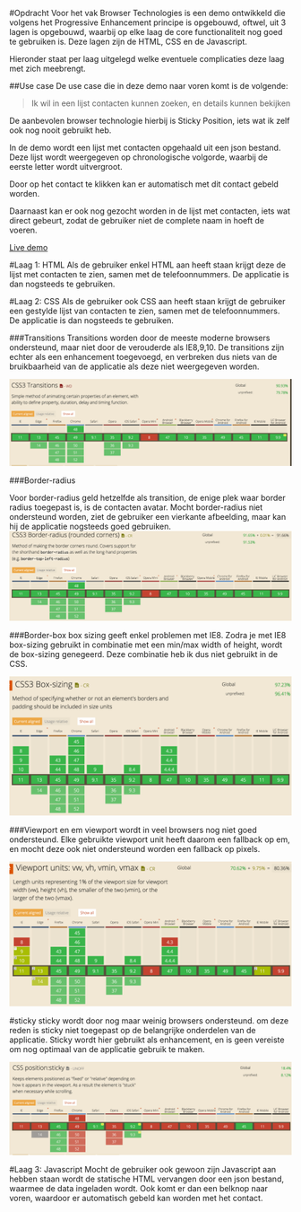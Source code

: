 #Opdracht
Voor het vak Browser Technologies is een demo ontwikkeld die volgens het Progressive Enhancement principe is opgebouwd, oftwel, uit 3 lagen is opgebouwd, waarbij op elke laag de core functionaliteit nog goed te gebruiken is. Deze lagen zijn de HTML, CSS en de Javascript.

Hieronder staat per laag uitgelegd welke eventuele complicaties deze laag met zich meebrengt. 

##Use case
De use case die in deze demo naar voren komt is de volgende:
> Ik wil in een lijst contacten kunnen zoeken, en details kunnen bekijken

De aanbevolen browser technologie hierbij is Sticky Position, iets wat ik zelf ook nog nooit gebruikt heb.

In de demo wordt een lijst met contacten opgehaald uit een json bestand. Deze lijst wordt weergegeven op chronologische volgorde, waarbij de eerste letter wordt uitvergroot. 

Door op het contact te klikken kan er automatisch met dit contact gebeld worden. 

Daarnaast kan er ook nog gezocht worden in de lijst met contacten, iets wat direct gebeurt, zodat de gebruiker niet de complete naam in hoeft de voeren. 

[Live demo](http://roosness.github.io/browserTech/opracht3/)

#Laag 1: HTML
Als de gebruiker enkel HTML aan heeft staan krijgt deze de lijst met contacten te zien, samen met de telefoonnummers. De applicatie is dan nogsteeds te gebruiken.

#Laag 2: CSS
Als de gebruiker ook CSS aan heeft staan krijgt de gebruiker een gestylde lijst van contacten te zien, samen met de telefoonnummers. De applicatie is dan nogsteeds te gebruiken.

###Transitions
Transitions worden door de meeste moderne browsers ondersteund, maar niet door de verouderde als IE8,9,10. De transitions zijn echter als een enhancement toegevoegd, en verbreken dus niets van de bruikbaarheid van de applicatie als deze niet weergegeven worden.

<img src="images/screenshots/transitions.png" alt="">

###Border-radius

Voor border-radius geld hetzelfde als transition, de enige plek waar border radius toegepast is, is de contacten avatar. Mocht border-radius niet ondersteund worden, ziet de gebruiker een vierkante afbeelding, maar kan hij de applicatie nogsteeds goed gebruiken.
<img src="images/screenshots/border-radius.png" alt="">

###Border-box
box sizing geeft enkel problemen met IE8. Zodra je met IE8 box-sizing gebruikt in combinatie met een min/max width of height, wordt de box-sizing genegeerd. Deze combinatie heb ik dus niet gebruikt in de CSS.

<img src="images/screenshots/boxsizing.png" alt="">

###Viewport en em
viewport wordt in veel browsers nog niet goed ondersteund. Elke gebruikte viewport unit heeft daarom een fallback op em, en mocht deze ook niet ondersteund worden een fallback op pixels.

<img src="images/screenshots/viewport.png" alt="">

#sticky
sticky wordt door nog maar weinig browsers ondersteund. om deze reden is sticky niet toegepast op de belangrijke onderdelen van de applicatie. Sticky wordt hier gebruikt als enhancement, en is geen vereiste om nog optimaal van de applicatie gebruik te maken.

<img src="images/screenshots/sticky.png" alt="">


#Laag 3: Javascript
Mocht de gebruiker ook gewoon zijn Javascript aan hebben staan wordt de statische HTML vervangen door een json bestand, waarmee de data ingeladen wordt. Ook komt er dan een belknop naar voren, waardoor er automatisch gebeld kan worden met het contact.
